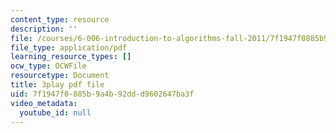 ```yaml
---
content_type: resource
description: ''
file: /courses/6-006-introduction-to-algorithms-fall-2011/7f1947f0885b9a4b92ddd9602647ba3f_oRpERQA4Vik.pdf
file_type: application/pdf
learning_resource_types: []
ocw_type: OCWFile
resourcetype: Document
title: 3play pdf file
uid: 7f1947f0-885b-9a4b-92dd-d9602647ba3f
video_metadata:
  youtube_id: null
---
```

